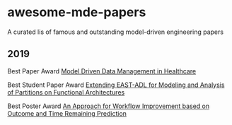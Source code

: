 # awesome-mde-papers
A curated lis of famous and outstanding model-driven engineering papers

## 2019

Best Paper Award
[Model Driven Data Management in Healthcare](http://insticc.org/node/TechnicalProgram/modelsward/presentationDetails/73911)

Best Student Paper Award
[Extending EAST-ADL for Modeling and Analysis of Partitions on Functional Architectures](http://dx.doi.org/10.5220/0007688301670176)

Best Poster Award
[An Approach for Workflow Improvement based on Outcome and Time Remaining Prediction](http://dx.doi.org/10.5220/0007577504730480)
